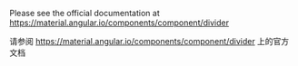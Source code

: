 Please see the official documentation at <https://material.angular.io/components/component/divider>

请参阅 <https://material.angular.io/components/component/divider> 上的官方文档
